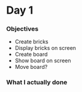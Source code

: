 # Day 1

### Objectives
- Create bricks
- Display bricks on screen
- Create board
- Show board on screen
- Move board?

### What I actually done